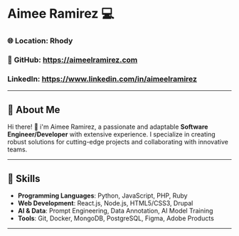 # Aimee Ramirez 💻

### 🌐 **Location**: Rhody 
### 🌟 **GitHub**: https://aimeelramirez.com
### **LinkedIn**: https://www.linkedin.com/in/aimeelramirez
---

## 📂 About Me
Hi there! 👋 i'm Aimee Ramirez, a passionate and adaptable **Software Engineer/Developer** with extensive experience. I specialize in creating robust solutions for cutting-edge projects and collaborating with innovative teams.  

---
## 🔧 Skills
- **Programming Languages**: Python, JavaScript, PHP, Ruby
- **Web Development**: React.js, Node.js, HTML5/CSS3, Drupal
- **AI & Data**: Prompt Engineering, Data Annotation, AI Model Training
- **Tools**: Git, Docker, MongoDB, PostgreSQL, Figma, Adobe Products
---



